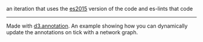 an iteration that uses the [es2015](https://babeljs.io/learn-es2015/) version of the code and es-lints that code

---

Made with [d3.annotation](http://d3-annotation.susielu.com). An example showing how you can dynamically update the annotations on tick with a network graph.